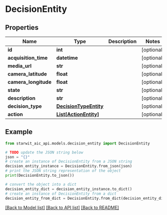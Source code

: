 # DecisionEntity


## Properties

Name | Type | Description | Notes
------------ | ------------- | ------------- | -------------
**id** | **int** |  | [optional] 
**acquisition_time** | **datetime** |  | [optional] 
**media_url** | **str** |  | [optional] 
**camera_latitude** | **float** |  | [optional] 
**camera_longitude** | **float** |  | [optional] 
**state** | **str** |  | [optional] 
**description** | **str** |  | [optional] 
**decision_type** | [**DecisionTypeEntity**](DecisionTypeEntity.md) |  | [optional] 
**action** | [**List[ActionEntity]**](ActionEntity.md) |  | [optional] 

## Example

```python
from starwit_aic_api.models.decision_entity import DecisionEntity

# TODO update the JSON string below
json = "{}"
# create an instance of DecisionEntity from a JSON string
decision_entity_instance = DecisionEntity.from_json(json)
# print the JSON string representation of the object
print(DecisionEntity.to_json())

# convert the object into a dict
decision_entity_dict = decision_entity_instance.to_dict()
# create an instance of DecisionEntity from a dict
decision_entity_from_dict = DecisionEntity.from_dict(decision_entity_dict)
```
[[Back to Model list]](../README.md#documentation-for-models) [[Back to API list]](../README.md#documentation-for-api-endpoints) [[Back to README]](../README.md)


